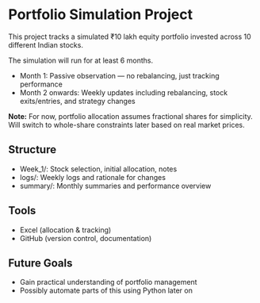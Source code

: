 # Portfolio Simulation Project

This project tracks a simulated ₹10 lakh equity portfolio invested across 10 different Indian stocks.

The simulation will run for at least 6 months.  
- Month 1: Passive observation — no rebalancing, just tracking performance  
- Month 2 onwards: Weekly updates including rebalancing, stock exits/entries, and strategy changes

**Note:** For now, portfolio allocation assumes fractional shares for simplicity. Will switch to whole-share constraints later based on real market prices.

## Structure
- Week_1/: Stock selection, initial allocation, notes
- logs/: Weekly logs and rationale for changes
- summary/: Monthly summaries and performance overview

## Tools
- Excel (allocation & tracking)
- GitHub (version control, documentation)

## Future Goals
- Gain practical understanding of portfolio management
- Possibly automate parts of this using Python later on
